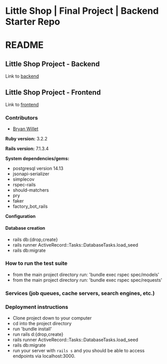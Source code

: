 # Little Shop | Final Project | Backend Starter Repo

# README

## Little Shop Project - Backend
Link to [backend](https://github.com/bwillett2003/little-shop-be-final-starter)

## Little Shop Project - Frontend
Link to [frontend](https://github.com/bwillett2003/little-shop-fe-final-starter)

### Contributors
* [Bryan Willet](https://github.com/bwillett2003)

**Ruby version:** 3.2.2

**Rails version:** 7.1.3.4

**System dependencies/gems:**
- postgresql version 14.13
- jsonapi-serializer
- simplecov
- rspec-rails
- should-matchers
- pry
- faker
- factory_bot_rails

**Configuration**
#### Database creation
- rails db:{drop,create}
- rails runner ActiveRecord::Tasks::DatabaseTasks.load_seed
- rails db:migrate

### How to run the test suite
- from the main project directory run: 'bundle exec rspec spec/models'
- from the main project directory run: 'bundle exec rspec spec/requests'

### Services (job queues, cache servers, search engines, etc.)

### Deployment instructions
- Clone project down to your computer
- cd into the project directory
- run 'bundle install'
- run rails d:{drop,create}
- rails runner ActiveRecord::Tasks::DatabaseTasks.load_seed
- rails db:migrate
- run your server with `rails s` and you should be able to access endpoints via localhost:3000.
